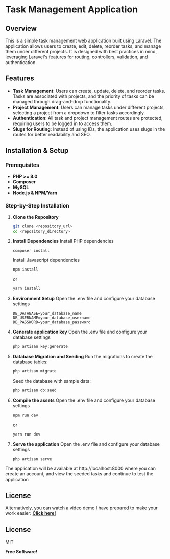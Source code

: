 # Task Management Application

## Overview
This is a simple task management web application built using Laravel. The application allows users to create, edit, delete, reorder tasks, and manage them under different projects. It is designed with best practices in mind, leveraging Laravel's features for routing, controllers, validation, and authentication.

## Features
- **Task Management**: Users can create, update, delete, and reorder tasks. Tasks are associated with projects, and the priority of tasks can be managed through drag-and-drop functionality.
- **Project Management**: Users can manage tasks under different projects, selecting a project from a dropdown to filter tasks accordingly.
- **Authentication**: All task and project management routes are protected, requiring users to be logged in to access them.
- **Slugs for Routing**: Instead of using IDs, the application uses slugs in the routes for better readability and SEO.

## Installation & Setup

### Prerequisites
- **PHP >= 8.0**
- **Composer**
- **MySQL**
- **Node.js & NPM/Yarn**

### Step-by-Step Installation

1. **Clone the Repository**
   ```bash
   git clone <repository_url>
   cd <repository_directory>
    ```
2. **Install Dependencies**
Install PHP dependencies
   ```bash
   composer install
   ```
    Install Javascript dependencies
   ```bash
   npm install
   ```
    or
     ```bash
   yarn install
   ```
3. **Environment Setup**
Open the .env file and configure your database settings
    ```env
    DB_DATABASE=your_database_name
    DB_USERNAME=your_database_username
    DB_PASSWORD=your_database_password
    ```
4. **Generate application key**
Open the .env file and configure your database settings
    ```bash
    php artisan key:generate
    ```
5. **Database Migration and Seeding**
Run the migrations to create the database tables:
   ```bash
   php artisan migrate
   ```
    Seed the database with sample data:
   ```bash
   php artisan db:seed
   ```
6. **Compile the assets**
Open the .env file and configure your database settings
   ```bash
   npm run dev
   ```
    or
     ```bash
   yarn run dev
   ```
4. **Serve the application**
Open the .env file and configure your database settings
    ```bash
    php artisan serve
    ```

The application will be available at http://localhost:8000 where you can create an account, and view the seeded tasks and continue to test the application 

## License
Alternatively, you can watch a video demo I have prepared to make your work easier:
**[Click here!](https://drive.google.com/file/d/1oZPYTUphqiokfbHQGYEDwdYC9BXleK5W/view?usp=sharing)**



## License

MIT

**Free Software!**


